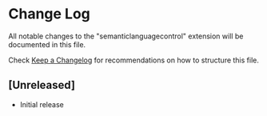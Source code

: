 # Change Log
All notable changes to the "semanticlanguagecontrol" extension will be documented in this file.

Check [Keep a Changelog](http://keepachangelog.com/) for recommendations on how to structure this file.

## [Unreleased]
- Initial release